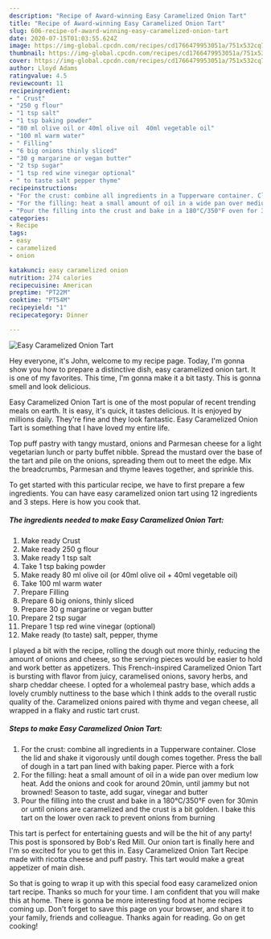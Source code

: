 ```yaml
---
description: "Recipe of Award-winning Easy Caramelized Onion Tart"
title: "Recipe of Award-winning Easy Caramelized Onion Tart"
slug: 606-recipe-of-award-winning-easy-caramelized-onion-tart
date: 2020-07-15T01:03:55.624Z
image: https://img-global.cpcdn.com/recipes/cd1766479953051a/751x532cq70/easy-caramelized-onion-tart-recipe-main-photo.jpg
thumbnail: https://img-global.cpcdn.com/recipes/cd1766479953051a/751x532cq70/easy-caramelized-onion-tart-recipe-main-photo.jpg
cover: https://img-global.cpcdn.com/recipes/cd1766479953051a/751x532cq70/easy-caramelized-onion-tart-recipe-main-photo.jpg
author: Lloyd Adams
ratingvalue: 4.5
reviewcount: 11
recipeingredient:
- " Crust"
- "250 g flour"
- "1 tsp salt"
- "1 tsp baking powder"
- "80 ml olive oil or 40ml olive oil  40ml vegetable oil"
- "100 ml warm water"
- " Filling"
- "6 big onions thinly sliced"
- "30 g margarine or vegan butter"
- "2 tsp sugar"
- "1 tsp red wine vinegar optional"
- " to taste salt pepper thyme"
recipeinstructions:
- "For the crust: combine all ingredients in a Tupperware container. Close the lid and shake it vigorously until dough comes together. Press the ball of dough in a tart pan lined with baking paper. Pierce with a fork"
- "For the filling: heat a small amount of oil in a wide pan over medium low heat. Add the onions and cook for around 20min, until jammy but not browned! Season to taste, add sugar, vinegar and butter"
- "Pour the filling into the crust and bake in a 180°C/350°F oven for 30min or until onions are caramelized and the crust is a bit golden. I bake this tart on the lower oven rack to prevent onions from burning"
categories:
- Recipe
tags:
- easy
- caramelized
- onion

katakunci: easy caramelized onion 
nutrition: 274 calories
recipecuisine: American
preptime: "PT22M"
cooktime: "PT54M"
recipeyield: "1"
recipecategory: Dinner

---
```



![Easy Caramelized Onion Tart](https://img-global.cpcdn.com/recipes/cd1766479953051a/751x532cq70/easy-caramelized-onion-tart-recipe-main-photo.jpg)

Hey everyone, it's John, welcome to my recipe page. Today, I'm gonna show you how to prepare a distinctive dish, easy caramelized onion tart. It is one of my favorites. This time, I'm gonna make it a bit tasty. This is gonna smell and look delicious.

Easy Caramelized Onion Tart is one of the most popular of recent trending meals on earth. It is easy, it's quick, it tastes delicious. It is enjoyed by millions daily. They're fine and they look fantastic. Easy Caramelized Onion Tart is something that I have loved my entire life.

Top puff pastry with tangy mustard, onions and Parmesan cheese for a light vegetarian lunch or party buffet nibble. Spread the mustard over the base of the tart and pile on the onions, spreading them out to meet the edge. Mix the breadcrumbs, Parmesan and thyme leaves together, and sprinkle this.


To get started with this particular recipe, we have to first prepare a few ingredients. You can have easy caramelized onion tart using 12 ingredients and 3 steps. Here is how you cook that.

<!--inarticleads1-->

##### The ingredients needed to make Easy Caramelized Onion Tart:

1. Make ready  Crust
1. Make ready 250 g flour
1. Make ready 1 tsp salt
1. Take 1 tsp baking powder
1. Make ready 80 ml olive oil (or 40ml olive oil + 40ml vegetable oil)
1. Take 100 ml warm water
1. Prepare  Filling
1. Prepare 6 big onions, thinly sliced
1. Prepare 30 g margarine or vegan butter
1. Prepare 2 tsp sugar
1. Prepare 1 tsp red wine vinegar (optional)
1. Make ready  (to taste) salt, pepper, thyme


I played a bit with the recipe, rolling the dough out more thinly, reducing the amount of onions and cheese, so the serving pieces would be easier to hold and work better as appetizers. This French-inspired Caramelized Onion Tart is bursting with flavor from juicy, caramelised onions, savory herbs, and sharp cheddar cheese. I opted for a wholemeal pastry base, which adds a lovely crumbly nuttiness to the base which I think adds to the overall rustic quality of the. Caramelized onions paired with thyme and vegan cheese, all wrapped in a flaky and rustic tart crust. 

<!--inarticleads2-->

##### Steps to make Easy Caramelized Onion Tart:

1. For the crust: combine all ingredients in a Tupperware container. Close the lid and shake it vigorously until dough comes together. Press the ball of dough in a tart pan lined with baking paper. Pierce with a fork
1. For the filling: heat a small amount of oil in a wide pan over medium low heat. Add the onions and cook for around 20min, until jammy but not browned! Season to taste, add sugar, vinegar and butter
1. Pour the filling into the crust and bake in a 180°C/350°F oven for 30min or until onions are caramelized and the crust is a bit golden. I bake this tart on the lower oven rack to prevent onions from burning


This tart is perfect for entertaining guests and will be the hit of any party! This post is sponsored by Bob&#39;s Red Mill. Our onion tart is finally here and I&#39;m so excited for you to get this in. Easy Caramelized Onion Tart Recipe made with ricotta cheese and puff pastry. This tart would make a great appetizer of main dish. 

So that is going to wrap it up with this special food easy caramelized onion tart recipe. Thanks so much for your time. I am confident that you will make this at home. There is gonna be more interesting food at home recipes coming up. Don't forget to save this page on your browser, and share it to your family, friends and colleague. Thanks again for reading. Go on get cooking!
